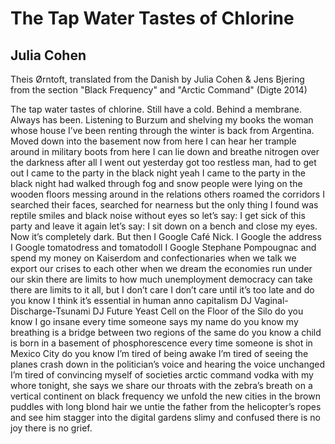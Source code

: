 # The Tap Water Tastes of Chlorine
## Julia Cohen

Theis Ørntoft, translated from the Danish by Julia Cohen & Jens Bjering
from the section "Black Frequency" and "Arctic Command" (Digte 2014)

The tap water tastes of chlorine.
Still have a cold. Behind a membrane.
Always has been.
Listening to Burzum and shelving my books
the woman whose house I’ve been renting through the winter
is back from Argentina.
Moved down into the basement now
from here I can hear her trample around in military boots
from here I can lie down and breathe nitrogen over the darkness
after all I went out yesterday
got too restless man, had to get out
I came to the party in the black night
yeah I came to the party in the black night
had walked through fog and snow
people were lying on the wooden floors messing around in the relations
others roamed the corridors
I searched their faces, searched for nearness
but the only thing I found was reptile smiles and black noise without eyes
so let’s say: I get sick of this party and leave it again
let’s say: I sit down on a bench and close my eyes.
Now it’s completely dark.
But then I Google Café Nick.
I Google the address
I Google tomatodress and tomatodoll
I Google Stephane Pompougnac
and spend my money on Kaiserdom and confectionaries
when we talk we export our crises to each other
when we dream the economies run under our skin
there are limits
to how much unemployment democracy can take
there are limits to it all, but I don’t care
I don’t care until it’s too late
and do you know
I think it’s essential in human anno capitalism
DJ Vaginal-Discharge-Tsunami
DJ Future Yeast Cell on the Floor of the Silo
do you know I go insane every time someone says my name
do you know my breathing is a bridge
between two regions of the same
do you know a child is born in a basement of phosphorescence
every time someone is shot in Mexico City
do you know I’m tired of being awake
I’m tired of seeing the planes crash down in the politician’s voice
and hearing the voice unchanged
I’m tired of convincing myself of societies
arctic command
vodka with my whore
tonight, she says
we share our throats with the zebra’s breath
on a vertical continent on black frequency
we unfold the new cities
in the brown puddles with long blond hair
we untie the father from the helicopter’s ropes
and see him stagger into the digital gardens
slimy and confused
there is no joy
there is no grief.


